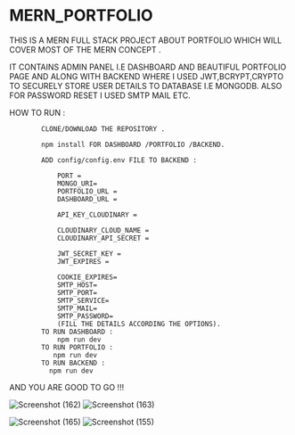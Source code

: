 # MERN_PORTFOLIO
THIS IS A MERN FULL STACK PROJECT ABOUT PORTFOLIO WHICH WILL COVER MOST OF THE MERN CONCEPT .

IT CONTAINS ADMIN PANEL I.E DASHBOARD AND BEAUTIFUL PORTFOLIO PAGE AND ALONG WITH BACKEND WHERE I USED JWT,BCRYPT,CRYPTO TO SECURELY STORE USER DETAILS TO DATABASE I.E MONGODB.  ALSO FOR PASSWORD RESET I USED SMTP MAIL ETC.







HOW TO RUN :

            CLONE/DOWNLOAD THE REPOSITORY .
            
            npm install FOR DASHBOARD /PORTFOLIO /BACKEND.
            
            ADD config/config.env FILE TO BACKEND :
            
                PORT = 
                MONGO_URI=
                PORTFOLIO_URL =
                DASHBOARD_URL =
                
                API_KEY_CLOUDINARY = 
                
                CLOUDINARY_CLOUD_NAME = 
                CLOUDINARY_API_SECRET = 
                
                JWT_SECRET_KEY = 
                JWT_EXPIRES = 
                
                COOKIE_EXPIRES=
                SMTP_HOST=
                SMTP_PORT=
                SMTP_SERVICE=
                SMTP_MAIL=
                SMTP_PASSWORD=
                (FILL THE DETAILS ACCORDING THE OPTIONS).
            TO RUN DASHBOARD :
                npm run dev 
            TO RUN PORTFOLIO :
               npm run dev
            TO RUN BACKEND :
              npm run dev

AND YOU ARE GOOD TO GO !!!



        
  ![Screenshot (162)](https://github.com/thankyouamir/MERN_PORTFOLIO/assets/133989117/6c7cfb2a-5026-4ca7-8a5c-1b7680c9c5d3)
![Screenshot (163)](https://github.com/thankyouamir/MERN_PORTFOLIO/assets/133989117/15222d91-208b-4328-8b22-7e707fb2ffdf)

![Screenshot (165)](https://github.com/thankyouamir/MERN_PORTFOLIO/assets/133989117/9a538ad4-a932-449f-9962-8f8fafea8cf6)
![Screenshot (155)](https://github.com/thankyouamir/MERN_PORTFOLIO/assets/133989117/388a562e-8680-4aa6-af81-51e1fe7a74a9)
